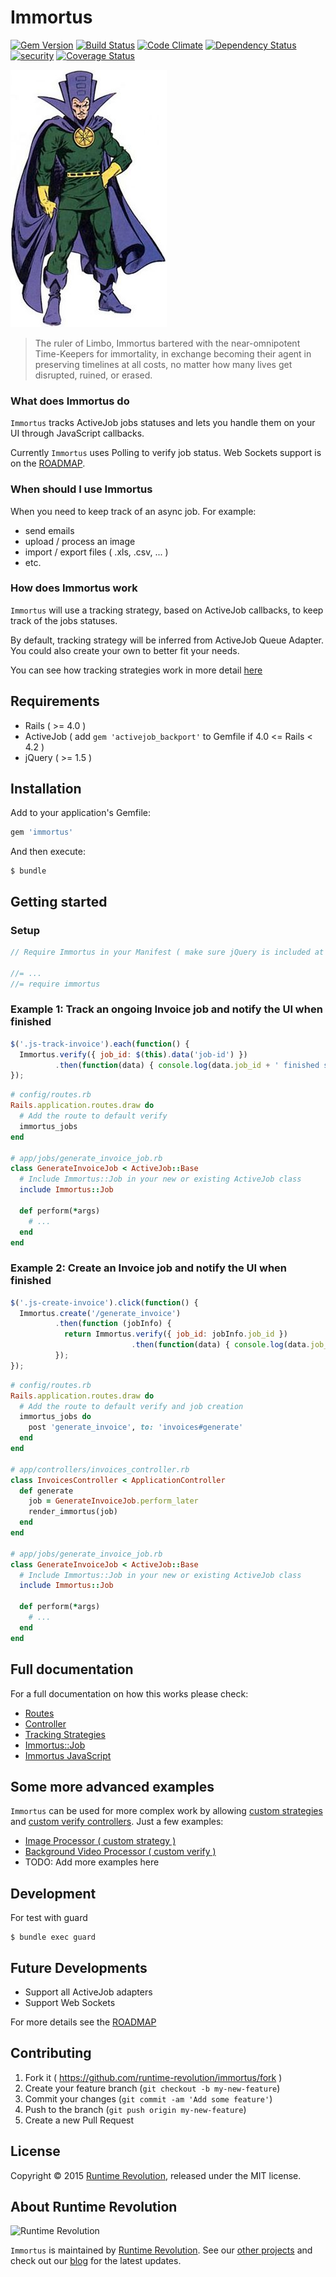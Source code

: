 Immortus
===

[![Gem Version](https://badge.fury.io/rb/immortus.svg)](http://badge.fury.io/rb/immortus)
[![Build Status](https://travis-ci.org/runtimerevolution/immortus.svg?branch=master)](https://travis-ci.org/runtimerevolution/immortus)
[![Code Climate](https://codeclimate.com/github/runtimerevolution/immortus/badges/gpa.svg)](https://codeclimate.com/github/runtimerevolution/immortus)
[![Dependency Status](https://gemnasium.com/runtimerevolution/immortus.svg)](https://gemnasium.com/runtimerevolution/immortus)
[![security](https://hakiri.io/github/runtimerevolution/immortus/master.svg)](https://hakiri.io/github/runtimerevolution/immortus/master)
[![Coverage Status](https://coveralls.io/repos/runtimerevolution/immortus/badge.svg)](https://coveralls.io/r/runtimerevolution/immortus)

![Immortus](./docs/Immortus.jpg)

> The ruler of Limbo, Immortus bartered with the near-omnipotent Time-Keepers for immortality, in exchange becoming their agent in preserving timelines at all costs, no matter how many lives get disrupted, ruined, or erased.

### What does Immortus do

`Immortus` tracks ActiveJob jobs statuses and lets you handle them on your UI through JavaScript callbacks.

Currently `Immortus` uses Polling to verify job status. Web Sockets support is on the [ROADMAP](./docs/ROADMAP.md).

### When should I use Immortus

When you need to keep track of an async job.
For example:

* send emails
* upload / process an image
* import / export files ( .xls, .csv, ... )
* etc.

### How does Immortus work

`Immortus` will use a tracking strategy, based on ActiveJob callbacks, to keep track of the jobs statuses.

By default, tracking strategy will be inferred from ActiveJob Queue Adapter.
You could also create your own to better fit your needs.

You can see how tracking strategies work in more detail [here](./docs/full.md#tracking-strategy)

Requirements
---

* Rails ( >= 4.0 )
* ActiveJob ( add `gem 'activejob_backport'` to Gemfile if 4.0 <= Rails < 4.2 )
* jQuery ( >= 1.5 )

Installation
---

Add to your application's Gemfile:

```ruby
gem 'immortus'
```

And then execute:

    $ bundle

Getting started
---

### Setup

```javascript
// Require Immortus in your Manifest ( make sure jQuery is included at this point ):

//= ...
//= require immortus
```

### Example 1: Track an ongoing Invoice job and notify the UI when finished

```javascript
$('.js-track-invoice').each(function() {
  Immortus.verify({ job_id: $(this).data('job-id') })
          .then(function(data) { console.log(data.job_id + ' finished successfully.'); });
});
```

```ruby
# config/routes.rb
Rails.application.routes.draw do
  # Add the route to default verify
  immortus_jobs
end

# app/jobs/generate_invoice_job.rb
class GenerateInvoiceJob < ActiveJob::Base
  # Include Immortus::Job in your new or existing ActiveJob class
  include Immortus::Job

  def perform(*args)
    # ...
  end
end
```

### Example 2: Create an Invoice job and notify the UI when finished

```javascript
$('.js-create-invoice').click(function() {
  Immortus.create('/generate_invoice')
          .then(function (jobInfo) {
            return Immortus.verify({ job_id: jobInfo.job_id })
                           .then(function(data) { console.log(data.job_id + ' finished successfully.'); });
          });
});
```

```ruby
# config/routes.rb
Rails.application.routes.draw do
  # Add the route to default verify and job creation
  immortus_jobs do
    post 'generate_invoice', to: 'invoices#generate'
  end
end

# app/controllers/invoices_controller.rb
class InvoicesController < ApplicationController
  def generate
    job = GenerateInvoiceJob.perform_later
    render_immortus(job)
  end
end

# app/jobs/generate_invoice_job.rb
class GenerateInvoiceJob < ActiveJob::Base
  # Include Immortus::Job in your new or existing ActiveJob class
  include Immortus::Job

  def perform(*args)
    # ...
  end
end
```

Full documentation
---

For a full documentation on how this works please check:

* [Routes](./docs/full.md#routes)
* [Controller](./docs/full.md#controller)
* [Tracking Strategies](./docs/full.md#tracking-strategy)
* [Immortus::Job](./docs/full.md#immortus-job)
* [Immortus JavaScript](./docs/full.md#immortus-javascript)

Some more advanced examples
---

`Immortus` can be used for more complex work by allowing [custom strategies](./docs/full.md#define-a-custom-tracking-strategy) and [custom verify controllers](./docs/full.md#how-to-create-a-custom-verify). Just a few examples:

* [Image Processor ( custom strategy )](./docs/examples/custom_strategy.md)
* [Background Video Processor ( custom verify )](./docs/examples/custom_verify.md)
* TODO: Add more examples here

Development
---

For test with guard

    $ bundle exec guard

Future Developments
---

* Support all ActiveJob adapters
* Support Web Sockets

For more details see the [ROADMAP](./docs/ROADMAP.md)

Contributing
---

1. Fork it ( https://github.com/runtime-revolution/immortus/fork )
2. Create your feature branch (`git checkout -b my-new-feature`)
3. Commit your changes (`git commit -am 'Add some feature'`)
4. Push to the branch (`git push origin my-new-feature`)
5. Create a new Pull Request

License
---

Copyright © 2015 [Runtime Revolution](http://www.runtime-revolution.com), released under the MIT license.

About Runtime Revolution
---

![Runtime Revolution](http://webpublishing.s3.amazonaws.com/runtime_small_logo.png)

`Immortus` is maintained by [Runtime Revolution](http://www.runtime-revolution.com).
See our [other projects](https://github.com/runtimerevolution/) and check out our [blog](http://www.runtime-revolution.com/runtime/blog) for the latest updates.
